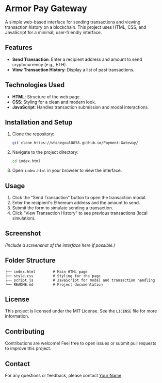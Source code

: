 

# Armor Pay Gateway

A simple web-based interface for sending transactions and viewing transaction history on a blockchain. This project uses HTML, CSS, and JavaScript for a minimal, user-friendly interface.

## Features

- **Send Transaction**: Enter a recipient address and amount to send cryptocurrency (e.g., ETH).
- **View Transaction History**: Display a list of past transactions.

## Technologies Used

- **HTML**: Structure of the web page.
- **CSS**: Styling for a clean and modern look.
- **JavaScript**: Handles transaction submission and modal interactions.

## Installation and Setup

1. Clone the repository:
   ```bash
   git clone https://whitegoal8858.github.io/Payment-Gateway/
   ```

2. Navigate to the project directory:
   ```bash
   cd index.html
   ```

3. Open `index.html` in your browser to view the interface.

## Usage

1. Click the "Send Transaction" button to open the transaction modal.
2. Enter the recipient's Ethereum address and the amount to send.
3. Submit the form to simulate sending a transaction.
4. Click "View Transaction History" to see previous transactions (local simulation).

## Screenshot

*(Include a screenshot of the interface here if possible.)*

## Folder Structure

```
├── index.html        # Main HTML page
├── style.css         # Styling for the page
├── script.js         # JavaScript for modal and transaction handling
└── README.md         # Project documentation
```

## License

This project is licensed under the MIT License. See the `LICENSE` file for more information.

## Contributing

Contributions are welcome! Feel free to open issues or submit pull requests to improve this project.

## Contact

For any questions or feedback, please contact [Your Name](mailto:sajalsrivastava16@gmail.com).
